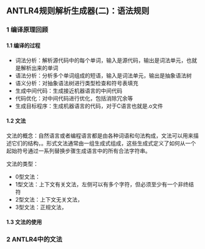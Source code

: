 ## ANTLR4规则解析生成器(二)：语法规则

### 1 编译原理回顾

#### 1.1 编译的过程

* 词法分析：解析源代码中的每个单词，输入是源代码，输出是词法单元，也就是解析出来的单词
* 语法分析：分析多个单词组成的短语，输入是词法单元，输出是抽象语法树
* 语义分析：对抽象语法树进行类型检查和符号表填充
* 生成中间代码：生成接近机器语言的中间代码
* 代码优化：对中间代码进行优化，包括消除冗余等
* 生成目标程序：生成机器语言的代码，对于C语言也就是.o文件

#### 1.2 文法

文法的概念：自然语言或者编程语言都是由各种词语和句法构成，文法可以用来描述它们的结构，。形式文法通常由一组生成式组成，这些生成式定义了如何从一个起始符号通过一系列替换步骤生成语言中的所有合法字符串。

文法的类型：

* 0型文法：
* 1型文法：上下文有关文法，左侧可以有多个字符，但必须至少有一个非终结符
* 2型文法：上下文无关文法，
* 3型文法：正规文法，


#### 1.3 文法的使用

### 2 ANTLR4中的文法

